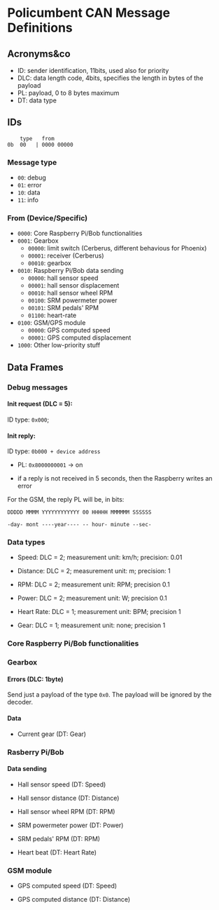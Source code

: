 # Policumbent CAN Message Definitions

## Acronyms&co

- ID: sender identification, 11bits, used also for priority
- DLC: data length code, 4bits, specifies the length in bytes of the payload
- PL: payload, 0 to 8 bytes maximum
- DT: data type

## IDs

```
    type   from
0b  00   | 0000 00000
```

### Message type

- ``00``: debug
- ``01``: error
- ``10``: data
- ``11``: info

### From (Device/Specific)

- ``0000``: Core Raspberry Pi/Bob functionalities
- ``0001``: Gearbox
    - ``00000``: limit switch (Cerberus, different behavious for Phoenix)
    - ``00001``: receiver (Cerberus)
    - ``00010``: gearbox
- ``0010``: Raspberry Pi/Bob data sending
    - ``00000``: hall sensor speed
    - ``00001``: hall sensor displacement
    - ``00010``: hall sensor wheel RPM
    - ``00100``: SRM powermeter power
    - ``00101``: SRM pedals' RPM
    - ``01100``: heart-rate
- ``0100``: GSM/GPS module
    - ``00000``: GPS computed speed
    - ``00001``: GPS computed displacement
    <!-- - ``00010``: GPS coordinates(?) -->
- ``1000``: Other low-priority stuff

## Data Frames

### Debug messages

#### Init request (DLC = 5):

ID type: ``0x000``;

#### Init reply:

ID type: ``0b000 + device address``
- PL: ``0x8000000001`` -> on

- if a reply is not received in 5 seconds, then the Raspberry writes an error

For the GSM, the reply PL will be, in bits:

``DDDDD MMMM YYYYYYYYYYYY 00 HHHHH MMMMMM SSSSSS``

``-day- mont ----year---- -- hour- minute --sec-``

### Data types

- Speed: DLC = 2; measurement unit: km/h; precision: 0.01

- Distance: DLC = 2; measurement unit: m; precision: 1

- RPM: DLC = 2; measurement unit: RPM; precision 0.1

- Power: DLC = 2; measurement unit: W; precision 0.1

- Heart Rate: DLC = 1; measurement unit: BPM; precision 1

- Gear: DLC = 1; measurement unit: none; precision 1

### Core Raspberry Pi/Bob functionalities

### Gearbox

#### Errors (DLC: 1byte)

Send just a payload of the type ``0x0``. The payload will be ignored by the
decoder.

#### Data

- Current gear (DT: Gear)

### Rasberry Pi/Bob

#### Data sending

- Hall sensor speed (DT: Speed)

- Hall sensor distance (DT: Distance)

- Hall sensor wheel RPM (DT: RPM)

- SRM powermeter power (DT: Power)

- SRM pedals' RPM (DT: RPM)

- Heart beat (DT: Heart Rate)

### GSM module

- GPS computed speed (DT: Speed)

- GPS computed distance (DT: Distance)

<!-- - Coordinates (DLC = 8(?)): to be defined -->